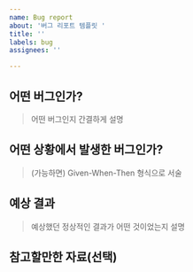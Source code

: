 ```yaml
---
name: Bug report
about: '버그 리포트 템플릿 '
title: ''
labels: bug
assignees: ''

---
```


## 어떤 버그인가?

> 어떤 버그인지 간결하게 설명

## 어떤 상황에서 발생한 버그인가?

> (가능하면) Given-When-Then 형식으로 서술

## 예상 결과

> 예상했던 정상적인 결과가 어떤 것이었는지 설명

## 참고할만한 자료(선택)
